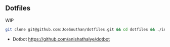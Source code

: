## Dotfiles

WIP

```bash
git clone git@github.com:JoeSouthan/dotfiles.git && cd dotfiles && ./install
```

- Dotbot https://github.com/anishathalye/dotbot
